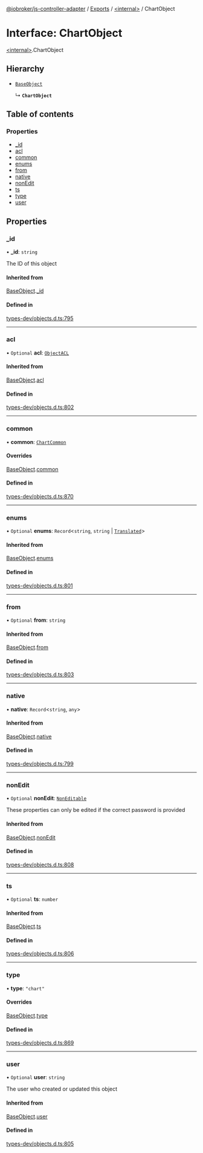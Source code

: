 [@iobroker/js-controller-adapter](../README.md) / [Exports](../modules.md) / [\<internal\>](../modules/internal_.md) / ChartObject

# Interface: ChartObject

[\<internal\>](../modules/internal_.md).ChartObject

## Hierarchy

- [`BaseObject`](internal_.BaseObject.md)

  ↳ **`ChartObject`**

## Table of contents

### Properties

- [\_id](internal_.ChartObject.md#_id)
- [acl](internal_.ChartObject.md#acl)
- [common](internal_.ChartObject.md#common)
- [enums](internal_.ChartObject.md#enums)
- [from](internal_.ChartObject.md#from)
- [native](internal_.ChartObject.md#native)
- [nonEdit](internal_.ChartObject.md#nonedit)
- [ts](internal_.ChartObject.md#ts)
- [type](internal_.ChartObject.md#type)
- [user](internal_.ChartObject.md#user)

## Properties

### \_id

• **\_id**: `string`

The ID of this object

#### Inherited from

[BaseObject](internal_.BaseObject.md).[_id](internal_.BaseObject.md#_id)

#### Defined in

[types-dev/objects.d.ts:795](https://github.com/ioBroker/ioBroker.js-controller/blob/4020943e/packages/types-dev/objects.d.ts#L795)

___

### acl

• `Optional` **acl**: [`ObjectACL`](internal_.ObjectACL.md)

#### Inherited from

[BaseObject](internal_.BaseObject.md).[acl](internal_.BaseObject.md#acl)

#### Defined in

[types-dev/objects.d.ts:802](https://github.com/ioBroker/ioBroker.js-controller/blob/4020943e/packages/types-dev/objects.d.ts#L802)

___

### common

• **common**: [`ChartCommon`](internal_.ChartCommon.md)

#### Overrides

[BaseObject](internal_.BaseObject.md).[common](internal_.BaseObject.md#common)

#### Defined in

[types-dev/objects.d.ts:870](https://github.com/ioBroker/ioBroker.js-controller/blob/4020943e/packages/types-dev/objects.d.ts#L870)

___

### enums

• `Optional` **enums**: `Record`\<`string`, `string` \| [`Translated`](../modules/internal_.md#translated)\>

#### Inherited from

[BaseObject](internal_.BaseObject.md).[enums](internal_.BaseObject.md#enums)

#### Defined in

[types-dev/objects.d.ts:801](https://github.com/ioBroker/ioBroker.js-controller/blob/4020943e/packages/types-dev/objects.d.ts#L801)

___

### from

• `Optional` **from**: `string`

#### Inherited from

[BaseObject](internal_.BaseObject.md).[from](internal_.BaseObject.md#from)

#### Defined in

[types-dev/objects.d.ts:803](https://github.com/ioBroker/ioBroker.js-controller/blob/4020943e/packages/types-dev/objects.d.ts#L803)

___

### native

• **native**: `Record`\<`string`, `any`\>

#### Inherited from

[BaseObject](internal_.BaseObject.md).[native](internal_.BaseObject.md#native)

#### Defined in

[types-dev/objects.d.ts:799](https://github.com/ioBroker/ioBroker.js-controller/blob/4020943e/packages/types-dev/objects.d.ts#L799)

___

### nonEdit

• `Optional` **nonEdit**: [`NonEditable`](internal_.NonEditable.md)

These properties can only be edited if the correct password is provided

#### Inherited from

[BaseObject](internal_.BaseObject.md).[nonEdit](internal_.BaseObject.md#nonedit)

#### Defined in

[types-dev/objects.d.ts:808](https://github.com/ioBroker/ioBroker.js-controller/blob/4020943e/packages/types-dev/objects.d.ts#L808)

___

### ts

• `Optional` **ts**: `number`

#### Inherited from

[BaseObject](internal_.BaseObject.md).[ts](internal_.BaseObject.md#ts)

#### Defined in

[types-dev/objects.d.ts:806](https://github.com/ioBroker/ioBroker.js-controller/blob/4020943e/packages/types-dev/objects.d.ts#L806)

___

### type

• **type**: ``"chart"``

#### Overrides

[BaseObject](internal_.BaseObject.md).[type](internal_.BaseObject.md#type)

#### Defined in

[types-dev/objects.d.ts:869](https://github.com/ioBroker/ioBroker.js-controller/blob/4020943e/packages/types-dev/objects.d.ts#L869)

___

### user

• `Optional` **user**: `string`

The user who created or updated this object

#### Inherited from

[BaseObject](internal_.BaseObject.md).[user](internal_.BaseObject.md#user)

#### Defined in

[types-dev/objects.d.ts:805](https://github.com/ioBroker/ioBroker.js-controller/blob/4020943e/packages/types-dev/objects.d.ts#L805)

